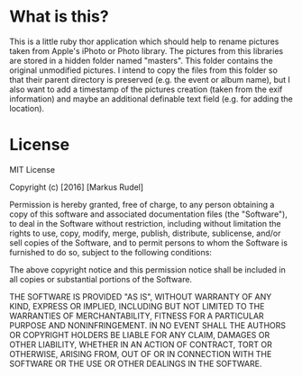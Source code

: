 # What is this?
This is a little ruby thor application which should help to rename pictures taken from Apple's iPhoto or Photo library. The pictures from this libraries are stored in a hidden folder named "masters". This folder contains the original unmodified pictures. I intend to copy the files from this folder so that their parent directory is preserved (e.g. the event or album name), but I also want to add a timestamp of the pictures creation (taken from the exif information) and maybe an additional definable text field (e.g. for adding the location).

# License
MIT License

Copyright (c) [2016] [Markus Rudel]

Permission is hereby granted, free of charge, to any person obtaining a copy
of this software and associated documentation files (the "Software"), to deal
in the Software without restriction, including without limitation the rights
to use, copy, modify, merge, publish, distribute, sublicense, and/or sell
copies of the Software, and to permit persons to whom the Software is
furnished to do so, subject to the following conditions:

The above copyright notice and this permission notice shall be included in all
copies or substantial portions of the Software.

THE SOFTWARE IS PROVIDED "AS IS", WITHOUT WARRANTY OF ANY KIND, EXPRESS OR
IMPLIED, INCLUDING BUT NOT LIMITED TO THE WARRANTIES OF MERCHANTABILITY,
FITNESS FOR A PARTICULAR PURPOSE AND NONINFRINGEMENT. IN NO EVENT SHALL THE
AUTHORS OR COPYRIGHT HOLDERS BE LIABLE FOR ANY CLAIM, DAMAGES OR OTHER
LIABILITY, WHETHER IN AN ACTION OF CONTRACT, TORT OR OTHERWISE, ARISING FROM,
OUT OF OR IN CONNECTION WITH THE SOFTWARE OR THE USE OR OTHER DEALINGS IN THE
SOFTWARE.